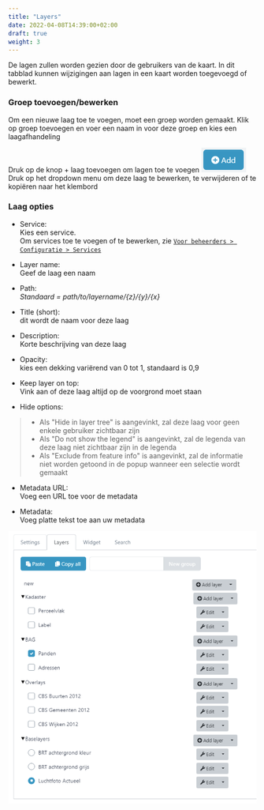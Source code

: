 ```yaml
---
title: "Layers"
date: 2022-04-08T14:39:00+02:00
draft: true
weight: 3
---
```

De lagen zullen worden gezien door de gebruikers van de kaart. In dit tabblad kunnen wijzigingen aan lagen in een kaart worden toegevoegd of bewerkt.

### Groep toevoegen/bewerken
Om een nieuwe laag toe te voegen, moet een groep worden gemaakt. Klik op groep toevoegen en voer een naam in voor deze groep en kies een laagafhandeling

Druk op de knop + laag toevoegen om lagen toe te voegen ![mapinfo](https://github.com/mapgallery/manual/blob/main/static/images/addknop.PNG?raw=true)  
Druk op het dropdown menu om deze laag te bewerken, te verwijderen of te kopiëren naar het klembord



### Laag opties
- Service:   
Kies een service.   
Om services toe te voegen of te bewerken, zie [`Voor beheerders > Configuratie > Services`](https://mapgallery.info/manual/admin/configuration/services/)

- Layer name:  
Geef de laag een naam

- Path:  
*Standaard = path/to/layername/{z}/{y}/{x}*

- Title (short):   
dit wordt de naam voor deze laag

- Description:  
Korte beschrijving van deze laag

- Opacity:   
kies een dekking variërend van 0 tot 1, standaard is 0,9  

- Keep layer on top:  
Vink aan of deze laag altijd op de voorgrond moet staan

- Hide options:   

> - Als "Hide in layer tree" is aangevinkt, zal deze laag voor geen enkele gebruiker zichtbaar zijn
> - Als "Do not show the legend" is aangevinkt, zal de legenda van deze laag niet zichtbaar zijn in de legenda
> - Als "Exclude from feature info" is aangevinkt, zal de informatie niet worden getoond in de popup wanneer een selectie wordt gemaakt

- Metadata URL:   
Voeg een URL toe voor de metadata

- Metadata:   
Voeg platte tekst toe aan uw metadata


![mapinfo](https://github.com/mapgallery/manual/blob/main/static/images/layers.PNG?raw=true)